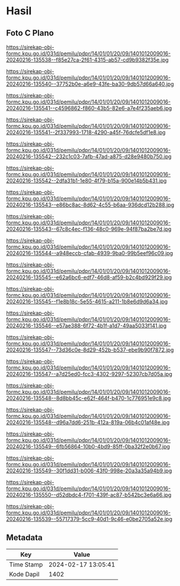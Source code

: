 # Hasil

## Foto C Plano

https://sirekap-obj-formc.kpu.go.id/031d/pemilu/pdpr/14/01/01/20/09/1401012009016-20240216-135538--f85e27ca-2f61-4315-ab57-cd9b9382f35e.jpg

https://sirekap-obj-formc.kpu.go.id/031d/pemilu/pdpr/14/01/01/20/09/1401012009016-20240216-135540--37752b0e-a6e9-43fe-ba30-9db57d66a640.jpg

https://sirekap-obj-formc.kpu.go.id/031d/pemilu/pdpr/14/01/01/20/09/1401012009016-20240216-135541--c4596862-f860-43b5-82e6-a7e4f235aeb6.jpg

https://sirekap-obj-formc.kpu.go.id/031d/pemilu/pdpr/14/01/01/20/09/1401012009016-20240216-135541--2f337993-1718-4290-a45f-76dcfe5df1e8.jpg

https://sirekap-obj-formc.kpu.go.id/031d/pemilu/pdpr/14/01/01/20/09/1401012009016-20240216-135542--232c1c03-7afb-47ad-a875-d28e9480b750.jpg

https://sirekap-obj-formc.kpu.go.id/031d/pemilu/pdpr/14/01/01/20/09/1401012009016-20240216-135542--2dfa31b1-1e80-4f79-b15a-900e14b5b431.jpg

https://sirekap-obj-formc.kpu.go.id/031d/pemilu/pdpr/14/01/01/20/09/1401012009016-20240216-135543--e86bc8ac-8d62-4c55-b6aa-936dcd12b288.jpg

https://sirekap-obj-formc.kpu.go.id/031d/pemilu/pdpr/14/01/01/20/09/1401012009016-20240216-135543--67c8c4ec-f136-48c0-969e-94f87ba2be7d.jpg

https://sirekap-obj-formc.kpu.go.id/031d/pemilu/pdpr/14/01/01/20/09/1401012009016-20240216-135544--a948eccb-cfab-4939-9ba0-99b5eef96c09.jpg

https://sirekap-obj-formc.kpu.go.id/031d/pemilu/pdpr/14/01/01/20/09/1401012009016-20240216-135545--e62a6bc6-edf7-46d8-af59-b2c4bd929f29.jpg

https://sirekap-obj-formc.kpu.go.id/031d/pemilu/pdpr/14/01/01/20/09/1401012009016-20240216-135545--f1e8b18c-5e55-4615-a211-1b8e6d9d6a34.jpg

https://sirekap-obj-formc.kpu.go.id/031d/pemilu/pdpr/14/01/01/20/09/1401012009016-20240216-135546--e57ae388-6f72-4b1f-a1d7-49aa5033f141.jpg

https://sirekap-obj-formc.kpu.go.id/031d/pemilu/pdpr/14/01/01/20/09/1401012009016-20240216-135547--73d36c0e-8d29-452b-b537-ebe9b90f7872.jpg

https://sirekap-obj-formc.kpu.go.id/031d/pemilu/pdpr/14/01/01/20/09/1401012009016-20240216-135547--a7d25ed0-fcc3-4302-9297-52307cb7d05a.jpg

https://sirekap-obj-formc.kpu.go.id/031d/pemilu/pdpr/14/01/01/20/09/1401012009016-20240216-135548--8d8bb45c-e62f-464f-b470-1c776951e9c8.jpg

https://sirekap-obj-formc.kpu.go.id/031d/pemilu/pdpr/14/01/01/20/09/1401012009016-20240216-135548--d96a7dd6-251b-412a-819a-06b4c01af48e.jpg

https://sirekap-obj-formc.kpu.go.id/031d/pemilu/pdpr/14/01/01/20/09/1401012009016-20240216-135549--6fb56864-10b0-4bd9-85ff-0ba32f2e0b67.jpg

https://sirekap-obj-formc.kpu.go.id/031d/pemilu/pdpr/14/01/01/20/09/1401012009016-20240216-135549--30f1dd31-b006-43f0-998e-20a3a35a94b9.jpg

https://sirekap-obj-formc.kpu.go.id/031d/pemilu/pdpr/14/01/01/20/09/1401012009016-20240216-135550--d52dbdc4-f701-439f-ac87-b542bc3e6a66.jpg

https://sirekap-obj-formc.kpu.go.id/031d/pemilu/pdpr/14/01/01/20/09/1401012009016-20240216-135539--55717379-5cc9-40d1-9c46-e0be2705a52e.jpg


## Metadata

| Key        | Value               |
| ---------- | ------------------- |
| Time Stamp | 2024-02-17 13:05:41 |
| Kode Dapil | 1402                |



